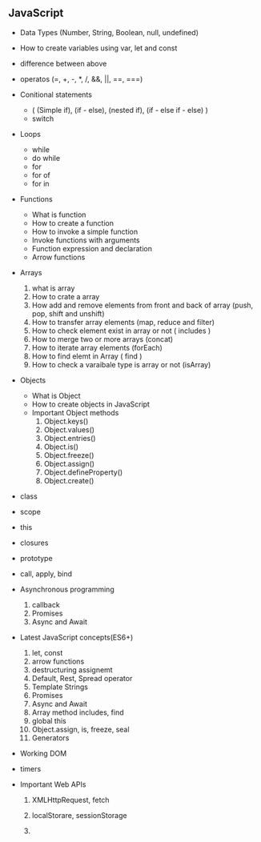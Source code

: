 ## JavaScript

- Data Types (Number, String, Boolean, null, undefined)

- How to create variables using var, let and const 

- difference between above 

- operatos (=, +, -, *, /, &&, ||, ==, ===)

- Conitional statements
  - ( (Simple if), (if - else), (nested if), (if - else if - else) )
  - switch
  
- Loops
  - while
  - do while
  - for 
  - for of
  - for in

- Functions

  - What is function
  - How to create a function
  - How to invoke a simple function
  - Invoke functions with arguments 
  - Function expression and declaration
  - Arrow functions

- Arrays
  1. what is array
  2. How to crate a array
  3. How add and remove elements from front and back of array (push, pop, shift and unshift)
  4. How to transfer array elements (map, reduce and filter)
  5. How to check element exist in array or not ( includes )
  6. How to merge two or more arrays (concat)
  7. How to iterate array elements (forEach)
  8. How to find elemt in Array ( find )
  9. How to check a varaibale type is array or not (isArray)

- Objects 
  - What is Object 
  - How to create objects in JavaScript
  - Important Object methods 
    1. Object.keys()
    2. Object.values()
    2. Object.entries()
    3. Object.is()
    4. Object.freeze()
    5. Object.assign()
    6. Object.defineProperty()
    7. Object.create()

- class

- scope 

- this 

- closures 

- prototype 

- call, apply, bind 

- Asynchronous programming 
  1. callback
  2. Promises
  3. Async and Await

- Latest JavaScript concepts(ES6+)
  1. let, const
  2. arrow functions
  3. destructuring assignemt
  4. Default, Rest, Spread operator 
  5. Template Strings 
  6. Promises 
  7. Async and Await
  8. Array method includes, find
  9. global this
  10. Object.assign, is, freeze, seal
  11. Generators 

- Working DOM

- timers 

- Important Web APIs
  
  1. XMLHttpRequest, fetch 

  2. localStorare, sessionStorage

  3. 


  
